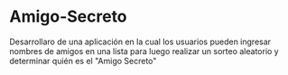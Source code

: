 # Amigo-Secreto
Desarrollaro de una aplicación en la cual los usuarios pueden ingresar nombres de amigos en una lista para luego realizar un sorteo aleatorio y determinar quién es el "Amigo Secreto"
